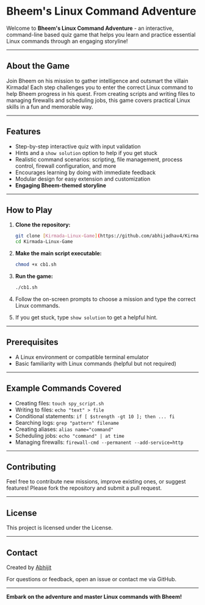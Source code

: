 # Bheem's Linux Command Adventure

Welcome to **Bheem's Linux Command Adventure** - an interactive, command-line based quiz game that helps you learn and practice essential Linux commands through an engaging storyline!

---

## About the Game

Join Bheem on his mission to gather intelligence and outsmart the villain Kirmada! Each step challenges you to enter the correct Linux command to help Bheem progress in his quest. From creating scripts and writing files to managing firewalls and scheduling jobs, this game covers practical Linux skills in a fun and memorable way.

---

## Features

- Step-by-step interactive quiz with input validation
- Hints and a `show solution` option to help if you get stuck
- Realistic command scenarios: scripting, file management, process control, firewall configuration, and more
- Encourages learning by doing with immediate feedback
- Modular design for easy extension and customization
- **Engaging Bheem-themed storyline**

---

## How to Play

1.  **Clone the repository:**
    ```bash
    git clone [Kirmada-Linux-Game](https://github.com/abhijadhav4/Kirmada-Linux-Game.git)
    cd Kirmada-Linux-Game
    ```

2.  **Make the main script executable:**
    ```bash
    chmod +x cb1.sh
    ```

3.  **Run the game:**
    ```bash
    ./cb1.sh
    ```

4.  Follow the on-screen prompts to choose a mission and type the correct Linux commands.
5.  If you get stuck, type `show solution` to get a helpful hint.

---

## Prerequisites

- A Linux environment or compatible terminal emulator
- Basic familiarity with Linux commands (helpful but not required)

---

## Example Commands Covered

- Creating files: `touch spy_script.sh`
- Writing to files: `echo "text" > file`
- Conditional statements: `if [ $strength -gt 10 ]; then ... fi`
- Searching logs: `grep "pattern" filename`
- Creating aliases: `alias name="command"`
- Scheduling jobs: `echo "command" | at time`
- Managing firewalls: `firewall-cmd --permanent --add-service=http`

---

## Contributing

Feel free to contribute new missions, improve existing ones, or suggest features! Please fork the repository and submit a pull request.

---

## License

This project is licensed under the License.

---

## Contact

Created by [Abhijit](https://github.com/abhijadhav4)

For questions or feedback, open an issue or contact me via GitHub.

---

**Embark on the adventure and master Linux commands with Bheem!**
